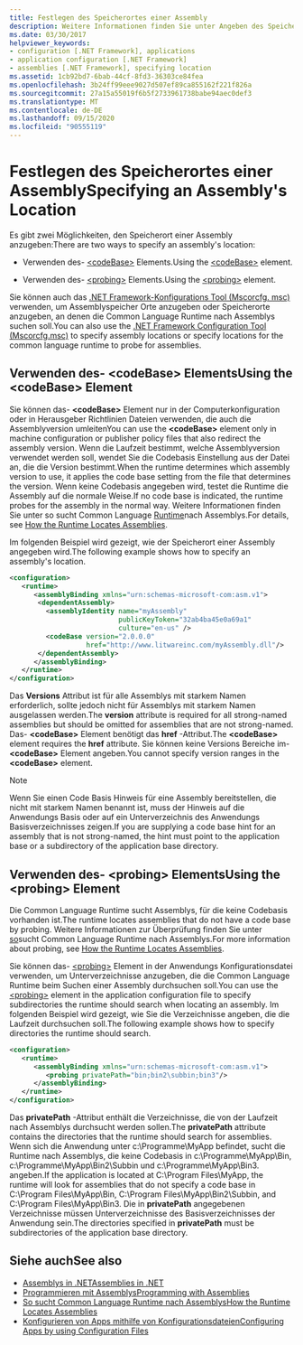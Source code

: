 ```yaml
---
title: Festlegen des Speicherortes einer Assembly
description: Weitere Informationen finden Sie unter Angeben des Speicher Orts einer Assembly in .net mit dem CodeBase-Element oder dem probingelement in einer XML-Konfigurationsdatei.
ms.date: 03/30/2017
helpviewer_keywords:
- configuration [.NET Framework], applications
- application configuration [.NET Framework]
- assemblies [.NET Framework], specifying location
ms.assetid: 1cb92bd7-6bab-44cf-8fd3-36303ce84fea
ms.openlocfilehash: 3b24ff99eee9027d507ef89ca855162f221f826a
ms.sourcegitcommit: 27a15a55019f6b5f2733961738babe94aec0def3
ms.translationtype: MT
ms.contentlocale: de-DE
ms.lasthandoff: 09/15/2020
ms.locfileid: "90555119"
---
```

# <a name="specifying-an-assemblys-location"></a><span data-ttu-id="94240-103">Festlegen des Speicherortes einer Assembly</span><span class="sxs-lookup"><span data-stu-id="94240-103">Specifying an Assembly's Location</span></span>
<span data-ttu-id="94240-104">Es gibt zwei Möglichkeiten, den Speicherort einer Assembly anzugeben:</span><span class="sxs-lookup"><span data-stu-id="94240-104">There are two ways to specify an assembly's location:</span></span>  
  
- <span data-ttu-id="94240-105">Verwenden des- [\<codeBase>](./file-schema/runtime/codebase-element.md) Elements.</span><span class="sxs-lookup"><span data-stu-id="94240-105">Using the [\<codeBase>](./file-schema/runtime/codebase-element.md) element.</span></span>  
  
- <span data-ttu-id="94240-106">Verwenden des- [\<probing>](./file-schema/runtime/probing-element.md) Elements.</span><span class="sxs-lookup"><span data-stu-id="94240-106">Using the [\<probing>](./file-schema/runtime/probing-element.md) element.</span></span>  
  
 <span data-ttu-id="94240-107">Sie können auch das [.NET Framework-Konfigurations Tool (Mscorcfg. msc)](/previous-versions/dotnet/netframework-4.0/2bc0cxhc(v=vs.100)) verwenden, um Assemblyspeicher Orte anzugeben oder Speicherorte anzugeben, an denen die Common Language Runtime nach Assemblys suchen soll.</span><span class="sxs-lookup"><span data-stu-id="94240-107">You can also use the [.NET Framework Configuration Tool (Mscorcfg.msc)](/previous-versions/dotnet/netframework-4.0/2bc0cxhc(v=vs.100)) to specify assembly locations or specify locations for the common language runtime to probe for assemblies.</span></span>  
  
## <a name="using-the-codebase-element"></a><span data-ttu-id="94240-108">Verwenden des- \<codeBase> Elements</span><span class="sxs-lookup"><span data-stu-id="94240-108">Using the \<codeBase> Element</span></span>  
 <span data-ttu-id="94240-109">Sie können das- **\<codeBase>** Element nur in der Computerkonfiguration oder in Herausgeber Richtlinien Dateien verwenden, die auch die Assemblyversion umleiten</span><span class="sxs-lookup"><span data-stu-id="94240-109">You can use the **\<codeBase>** element only in machine configuration or publisher policy files that also redirect the assembly version.</span></span> <span data-ttu-id="94240-110">Wenn die Laufzeit bestimmt, welche Assemblyversion verwendet werden soll, wendet Sie die Codebasis Einstellung aus der Datei an, die die Version bestimmt.</span><span class="sxs-lookup"><span data-stu-id="94240-110">When the runtime determines which assembly version to use, it applies the code base setting from the file that determines the version.</span></span> <span data-ttu-id="94240-111">Wenn keine Codebasis angegeben wird, testet die Runtime die Assembly auf die normale Weise.</span><span class="sxs-lookup"><span data-stu-id="94240-111">If no code base is indicated, the runtime probes for the assembly in the normal way.</span></span> <span data-ttu-id="94240-112">Weitere Informationen finden Sie unter so sucht Common Language [Runtime](../deployment/how-the-runtime-locates-assemblies.md)nach Assemblys.</span><span class="sxs-lookup"><span data-stu-id="94240-112">For details, see [How the Runtime Locates Assemblies](../deployment/how-the-runtime-locates-assemblies.md).</span></span>  
  
 <span data-ttu-id="94240-113">Im folgenden Beispiel wird gezeigt, wie der Speicherort einer Assembly angegeben wird.</span><span class="sxs-lookup"><span data-stu-id="94240-113">The following example shows how to specify an assembly's location.</span></span>  
  
```xml  
<configuration>  
   <runtime>  
      <assemblyBinding xmlns="urn:schemas-microsoft-com:asm.v1">  
       <dependentAssembly>  
         <assemblyIdentity name="myAssembly"  
                           publicKeyToken="32ab4ba45e0a69a1"  
                           culture="en-us" />  
         <codeBase version="2.0.0.0"  
                   href="http://www.litwareinc.com/myAssembly.dll"/>  
       </dependentAssembly>  
      </assemblyBinding>  
   </runtime>  
</configuration>  
```  
  
 <span data-ttu-id="94240-114">Das **Versions** Attribut ist für alle Assemblys mit starkem Namen erforderlich, sollte jedoch nicht für Assemblys mit starkem Namen ausgelassen werden.</span><span class="sxs-lookup"><span data-stu-id="94240-114">The **version** attribute is required for all strong-named assemblies but should be omitted for assemblies that are not strong-named.</span></span> <span data-ttu-id="94240-115">Das- **\<codeBase>** Element benötigt das **href** -Attribut.</span><span class="sxs-lookup"><span data-stu-id="94240-115">The **\<codeBase>** element requires the **href** attribute.</span></span> <span data-ttu-id="94240-116">Sie können keine Versions Bereiche im- **\<codeBase>** Element angeben.</span><span class="sxs-lookup"><span data-stu-id="94240-116">You cannot specify version ranges in the **\<codeBase>** element.</span></span>  
  
> [!NOTE]
> <span data-ttu-id="94240-117">Wenn Sie einen Code Basis Hinweis für eine Assembly bereitstellen, die nicht mit starkem Namen benannt ist, muss der Hinweis auf die Anwendungs Basis oder auf ein Unterverzeichnis des Anwendungs Basisverzeichnisses zeigen.</span><span class="sxs-lookup"><span data-stu-id="94240-117">If you are supplying a code base hint for an assembly that is not strong-named, the hint must point to the application base or a subdirectory of the application base directory.</span></span>  
  
## <a name="using-the-probing-element"></a><span data-ttu-id="94240-118">Verwenden des- \<probing> Elements</span><span class="sxs-lookup"><span data-stu-id="94240-118">Using the \<probing> Element</span></span>  
 <span data-ttu-id="94240-119">Die Common Language Runtime sucht Assemblys, für die keine Codebasis vorhanden ist.</span><span class="sxs-lookup"><span data-stu-id="94240-119">The runtime locates assemblies that do not have a code base by probing.</span></span> <span data-ttu-id="94240-120">Weitere Informationen zur Überprüfung finden Sie unter [so](../deployment/how-the-runtime-locates-assemblies.md)sucht Common Language Runtime nach Assemblys.</span><span class="sxs-lookup"><span data-stu-id="94240-120">For more information about probing, see [How the Runtime Locates Assemblies](../deployment/how-the-runtime-locates-assemblies.md).</span></span>  
  
 <span data-ttu-id="94240-121">Sie können das- [\<probing>](./file-schema/runtime/probing-element.md) Element in der Anwendungs Konfigurationsdatei verwenden, um Unterverzeichnisse anzugeben, die die Common Language Runtime beim Suchen einer Assembly durchsuchen soll.</span><span class="sxs-lookup"><span data-stu-id="94240-121">You can use the [\<probing>](./file-schema/runtime/probing-element.md) element in the application configuration file to specify subdirectories the runtime should search when locating an assembly.</span></span> <span data-ttu-id="94240-122">Im folgenden Beispiel wird gezeigt, wie Sie die Verzeichnisse angeben, die die Laufzeit durchsuchen soll.</span><span class="sxs-lookup"><span data-stu-id="94240-122">The following example shows how to specify directories the runtime should search.</span></span>  
  
```xml  
<configuration>  
   <runtime>  
      <assemblyBinding xmlns="urn:schemas-microsoft-com:asm.v1">  
         <probing privatePath="bin;bin2\subbin;bin3"/>  
      </assemblyBinding>  
   </runtime>  
</configuration>  
```  
  
 <span data-ttu-id="94240-123">Das **privatePath** -Attribut enthält die Verzeichnisse, die von der Laufzeit nach Assemblys durchsucht werden sollen.</span><span class="sxs-lookup"><span data-stu-id="94240-123">The **privatePath** attribute contains the directories that the runtime should search for assemblies.</span></span> <span data-ttu-id="94240-124">Wenn sich die Anwendung unter c:\Programme\MyApp befindet, sucht die Runtime nach Assemblys, die keine Codebasis in c:\Programme\MyApp\Bin, c:\Programme\MyApp\Bin2\Subbin und c:\Programme\MyApp\Bin3. angeben.</span><span class="sxs-lookup"><span data-stu-id="94240-124">If the application is located at C:\Program Files\MyApp, the runtime will look for assemblies that do not specify a code base in C:\Program Files\MyApp\Bin, C:\Program Files\MyApp\Bin2\Subbin, and C:\Program Files\MyApp\Bin3.</span></span> <span data-ttu-id="94240-125">Die in **privatePath** angegebenen Verzeichnisse müssen Unterverzeichnisse des Basisverzeichnisses der Anwendung sein.</span><span class="sxs-lookup"><span data-stu-id="94240-125">The directories specified in **privatePath** must be subdirectories of the application base directory.</span></span>  
  
## <a name="see-also"></a><span data-ttu-id="94240-126">Siehe auch</span><span class="sxs-lookup"><span data-stu-id="94240-126">See also</span></span>

- [<span data-ttu-id="94240-127">Assemblys in .NET</span><span class="sxs-lookup"><span data-stu-id="94240-127">Assemblies in .NET</span></span>](../../standard/assembly/index.md)
- [<span data-ttu-id="94240-128">Programmieren mit Assemblys</span><span class="sxs-lookup"><span data-stu-id="94240-128">Programming with Assemblies</span></span>](../../standard/assembly/index.md)
- [<span data-ttu-id="94240-129">So sucht Common Language Runtime nach Assemblys</span><span class="sxs-lookup"><span data-stu-id="94240-129">How the Runtime Locates Assemblies</span></span>](../deployment/how-the-runtime-locates-assemblies.md)
- [<span data-ttu-id="94240-130">Konfigurieren von Apps mithilfe von Konfigurationsdateien</span><span class="sxs-lookup"><span data-stu-id="94240-130">Configuring Apps by using Configuration Files</span></span>](index.md)
